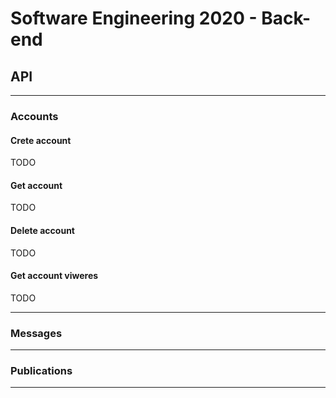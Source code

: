# Software Engineering 2020 - Back-end

## API

---

### Accounts

#### Crete account
TODO

#### Get account
TODO

#### Delete account
TODO

#### Get account viweres
TODO

---

### Messages

---

### Publications

---
